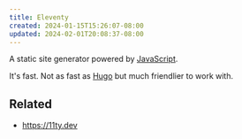 ```yaml
---
title: Eleventy
created: 2024-01-15T15:26:07-08:00
updated: 2024-02-01T20:08:37-08:00
---
```


A static site generator powered by [JavaScript](JavaScript.md).

It's fast. Not as fast as [Hugo](Hugo.md) but much friendlier to work with.

## Related

* https://11ty.dev
